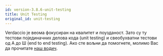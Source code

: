 ```yaml
---
id: version-3.8.6-unit-testing
title: Unit Testing
original_id: unit-testing
---
```


Verdaccio је веома фокусиран на квалитет и поузданост. Зато су ту тестови појединачних делова кода (unit testing) и свеобухватни тестови од А до Ш (end to end testing). Ако сте вољни да помогнете, молимо Вас да прочитате [наш водич](https://github.com/verdaccio/verdaccio/wiki/Developing-new-tests).